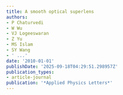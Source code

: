 ```yaml
---
title: A smooth optical superlens
authors:
- P Chaturvedi
- W Wu
- VJ Logeeswaran
- Z Yu
- MS Islam
- SY Wang
- ' ...'
date: '2010-01-01'
publishDate: '2025-09-18T04:29:51.298957Z'
publication_types:
- article-journal
publication: '*Applied Physics Letters*'
---
```

